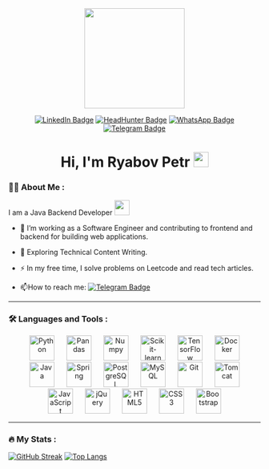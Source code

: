 
<div id="header" align="center">
  <img src="https://media.giphy.com/media/JU7wXXaDEsy7YzO0sI/giphy.gif" width="200"/>
  <p></p>
  
  <div id="badges">
    <a href="#"><img src="https://img.shields.io/badge/LinkedIn-blue?style=for-the-badge&logo=linkedin&logoColor=white" alt="LinkedIn Badge"/></a>
    <a href="#"><img src="https://img.shields.io/badge/HeadHunter-red?style=for-the-badge" alt="HeadHunter Badge"/></a>
    <a href="https://wa.me/79231040250"><img src="https://img.shields.io/badge/WhatsApp-neongreen?style=for-the-badge&logo=whatsapp&logoColor=white" alt="WhatsApp Badge"/></a>
    <a href="https://t.me/moi_dom_gorit"><img src="https://img.shields.io/badge/Telegram-blue?style=for-the-badge&logo=telegram&logoColor=white" alt="Telegram Badge"/></a>
  </div>

  <h1>
    Hi, I'm Ryabov Petr
    <img src="https://media.giphy.com/media/hvRJCLFzcasrR4ia7z/giphy.gif" width="30px"/>
  </h1>
</div>

### :man_technologist: About Me :
I am a Java Backend Developer <img src="https://media.giphy.com/media/WUlplcMpOCEmTGBtBW/giphy.gif" width="30">

- :telescope: I’m working as a Software Engineer and contributing to frontend and backend for building web applications.

- :seedling: Exploring Technical Content Writing.

- :zap: In my free time, I solve problems on Leetcode and read tech articles.

- :mailbox:How to reach me: [![Telegram Badge](https://img.shields.io/badge/RyabovPetr-blue?style=flat&logo=Telegram&logoColor=white)](https://t.me/moi_dom_gorit)

---

### :hammer_and_wrench: Languages and Tools :

<div align="center">

<!-- Python -->
<a target="_blank" style="display: inline-block; margin: 0 10px;">
    <img src="https://cdn.jsdelivr.net/gh/devicons/devicon/icons/python/python-original-wordmark.svg" style="height: 50px; width: auto; object-fit: contain;" title="Python" alt="Python">
</a>

<!-- Pandas -->
<a target="_blank" style="display: inline-block; margin: 0 10px;">
    <img src="https://cdn.jsdelivr.net/gh/devicons/devicon/icons/pandas/pandas-original-wordmark.svg" style="height: 50px; width: auto; object-fit: contain;" title="Pandas" alt="Pandas">
</a>

<!-- Numpy -->
<a target="_blank" style="display: inline-block; margin: 0 10px;">
    <img src="https://cdn.jsdelivr.net/gh/devicons/devicon/icons/numpy/numpy-original-wordmark.svg" style="height: 50px; width: auto; object-fit: contain;" title="Numpy" alt="Numpy">
</a>

<!-- Scikit-learn -->
<a target="_blank" style="display: inline-block; margin: 0 10px;">
    <img src="https://cdn.jsdelivr.net/gh/devicons/devicon/icons/scikitlearn/scikitlearn-original.svg" style="height: 50px; width: auto; object-fit: contain;" title="Scikit-learn" alt="Scikit-learn">
</a>

<!-- TensorFlow -->
<a target="_blank" style="display: inline-block; margin: 0 10px;">
    <img src="https://cdn.jsdelivr.net/gh/devicons/devicon/icons/tensorflow/tensorflow-original-wordmark.svg" style="height: 50px; width: auto; object-fit: contain;" title="TensorFlow" alt="TensorFlow">
</a>

<!-- Docker -->
<a target="_blank" style="display: inline-block; margin: 0 10px;">
    <img src="https://cdn.jsdelivr.net/gh/devicons/devicon/icons/docker/docker-original-wordmark.svg" style="height: 50px; width: auto; object-fit: contain;" title="Docker" alt="Docker">
</a>

<!-- Java -->
<a target="_blank" style="display: inline-block; margin: 0 10px;">
    <img src="https://cdn.jsdelivr.net/gh/devicons/devicon/icons/java/java-original-wordmark.svg" style="height: 50px; width: auto; object-fit: contain;" title="Java" alt="Java">
</a>

<!-- Spring -->
<a target="_blank" style="display: inline-block; margin: 0 10px;">
    <img src="https://cdn.jsdelivr.net/gh/devicons/devicon/icons/spring/spring-original-wordmark.svg" style="height: 50px; width: auto; object-fit: contain;" title="Spring" alt="Spring">
</a>

<!-- PostgreSQL -->
<a target="_blank" style="display: inline-block; margin: 0 10px;">
    <img src="https://cdn.jsdelivr.net/gh/devicons/devicon/icons/postgresql/postgresql-original-wordmark.svg" style="height: 50px; width: auto; object-fit: contain;" title="PostgreSQL" alt="PostgreSQL">
</a>

<!-- MySQL -->
<a target="_blank" style="display: inline-block; margin: 0 10px;">
    <img src="https://cdn.jsdelivr.net/gh/devicons/devicon/icons/mysql/mysql-original-wordmark.svg" style="height: 50px; width: auto; object-fit: contain;" title="MySQL" alt="MySQL">
</a>

<!-- Git -->
<a target="_blank" style="display: inline-block; margin: 0 10px;">
    <img src="https://cdn.jsdelivr.net/gh/devicons/devicon/icons/git/git-original-wordmark.svg" style="height: 50px; width: auto; object-fit: contain;" title="Git" alt="Git">
</a>

<!-- Tomcat -->
<a target="_blank" style="display: inline-block; margin: 0 10px;">
    <img src="https://cdn.jsdelivr.net/gh/devicons/devicon/icons/tomcat/tomcat-original-wordmark.svg" style="height: 50px; width: auto; object-fit: contain;" title="Tomcat" alt="Tomcat">
</a>

<!-- JavaScript -->
<a target="_blank" style="display: inline-block; margin: 0 10px;">
    <img src="https://cdn.jsdelivr.net/gh/devicons/devicon/icons/javascript/javascript-original.svg" style="height: 50px; width: auto; object-fit: contain;" title="JavaScript" alt="JavaScript">
</a>

<!-- jQuery -->
<a target="_blank" style="display: inline-block; margin: 0 10px;">
    <img src="https://cdn.jsdelivr.net/gh/devicons/devicon/icons/jquery/jquery-original-wordmark.svg" style="height: 50px; width: auto; object-fit: contain;" title="jQuery" alt="jQuery">
</a>

<!-- HTML5 -->
<a target="_blank" style="display: inline-block; margin: 0 10px;">
    <img src="https://cdn.jsdelivr.net/gh/devicons/devicon/icons/html5/html5-original-wordmark.svg" style="height: 50px; width: auto; object-fit: contain;" title="HTML5" alt="HTML5">
</a>

<!-- CSS3 -->
<a target="_blank" style="display: inline-block; margin: 0 10px;">
    <img src="https://cdn.jsdelivr.net/gh/devicons/devicon/icons/css3/css3-original-wordmark.svg" style="height: 50px; width: auto; object-fit: contain;" title="CSS3" alt="CSS3">
</a>

<!-- Bootstrap -->
<a target="_blank" style="display: inline-block; margin: 0 10px;">
    <img src="https://cdn.jsdelivr.net/gh/devicons/devicon/icons/bootstrap/bootstrap-original-wordmark.svg" style="height: 50px; width: auto; object-fit: contain;" title="Bootstrap" alt="Bootstrap">
</a>

</div>


---

### :fire: My Stats :
[![GitHub Streak](https://github-readme-streak-stats.herokuapp.com?user=ryabovpetr)](https://git.io/streak-stats)
[![Top Langs](https://github-readme-stats.vercel.app/api/top-langs/?username=ryabovpetr&layout=compact&theme=vision-friendly-light)](https://github.com/anuraghazra/github-readme-stats)
